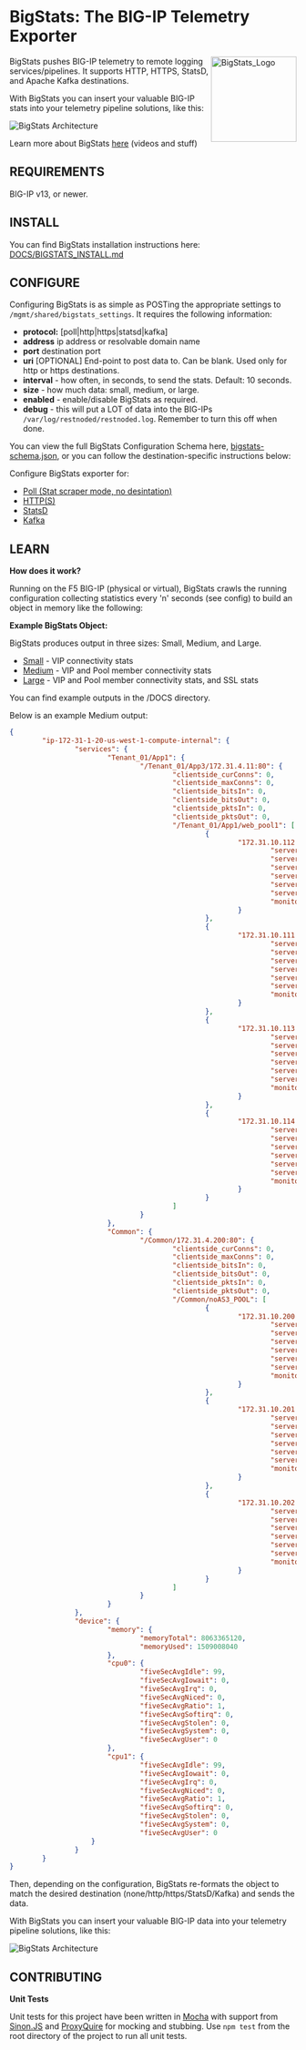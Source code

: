 # BigStats: The BIG-IP Telemetry Exporter

<img align="right" width="150px" src="BigStats-300dpi.png" alt="BigStats_Logo"/>

BigStats pushes BIG-IP telemetry to remote logging services/pipelines. It supports HTTP, HTTPS, StatsD, and Apache Kafka destinations.

With BigStats you can insert your valuable BIG-IP stats into your telemetry pipeline solutions, like this:

![BigStats Architecture](BigStats_Arch.png)

Learn more about BigStats [here](https://REDtalks.live/BigStats) (videos and stuff)

## REQUIREMENTS

BIG-IP v13, or newer.

## INSTALL

You can find BigStats installation instructions here: [DOCS/BIGSTATS_INSTALL.md](DOCS/BIGSTATS_INSTALL.md)

## CONFIGURE

Configuring BigStats is as simple as POSTing the appropriate settings to `/mgmt/shared/bigstats_settings`. It requires the following information:

* **protocol:** [poll|http|https|statsd|kafka]
* **address** ip address or resolvable domain name
* **port** destination port
* **uri** [OPTIONAL] End-point to post data to. Can be blank. Used only for http or https destinations.
* **interval** - how often, in seconds, to send the stats. Default: 10 seconds.
* **size** - how much data: small, medium, or large.
* **enabled** - enable/disable BigStats as required.
* **debug** - this will put a LOT of data into the BIG-IPs `/var/log/restnoded/restnoded.log`. Remember to turn this off when done.

You can view the full BigStats Configuration Schema here, [bigstats-schema.json](SRC/BigStats/nodejs/bigstats-schema-0.5.0.json), or you can follow the destination-specific instructions below:

Configure BigStats exporter for:

* [Poll (Stat scraper mode, no desintation)](DOCS/SETUP_POLL-MODE.md)
* [HTTP(S)](DOCS/SETUP_HTTP.md)
* [StatsD](DOCS/SETUP_STATSD.md)
* [Kafka](DOCS/SETUP_KAFKA.md)

## LEARN

**How does it work?**

Running on the F5 BIG-IP (physical or virtual), BigStats crawls the running configuration collecting statistics every 'n' seconds (see config) to build an object in memory like the following:

**Example BigStats Object:**

BigStats produces output in three sizes: Small, Medium, and Large.

* [Small](DOCS/OUTPUT-EXAMPLE-SMALL.md) - VIP connectivity stats
* [Medium](DOCS/OUTPUT-EXAMPLE-MEDIUM.md) - VIP and Pool member connectivity stats
* [Large](DOCS/OUTPUT-EXAMPLE-LARGE.md) - VIP and Pool member connectivity stats, and SSL stats 

You can find example outputs in the /DOCS directory.

Below is an example Medium output:

```json
{
        "ip-172-31-1-20-us-west-1-compute-internal": {
                "services": {
                        "Tenant_01/App1": {
                                "/Tenant_01/App3/172.31.4.11:80": {
                                        "clientside_curConns": 0,
                                        "clientside_maxConns": 0,
                                        "clientside_bitsIn": 0,
                                        "clientside_bitsOut": 0,
                                        "clientside_pktsIn": 0,
                                        "clientside_pktsOut": 0,
                                        "/Tenant_01/App1/web_pool1": [
                                                {
                                                        "172.31.10.112:80": {
                                                                "serverside_curConns": 0,
                                                                "serverside_maxConns": 0,
                                                                "serverside_bitsIn": 0,
                                                                "serverside_bitsOut": 0,
                                                                "serverside_pktsIn": 0,
                                                                "serverside_pktsOut": 0,
                                                                "monitorStatus": "down"
                                                        }
                                                },
                                                {
                                                        "172.31.10.111:80": {
                                                                "serverside_curConns": 0,
                                                                "serverside_maxConns": 0,
                                                                "serverside_bitsIn": 0,
                                                                "serverside_bitsOut": 0,
                                                                "serverside_pktsIn": 0,
                                                                "serverside_pktsOut": 0,
                                                                "monitorStatus": "down"
                                                        }
                                                },
                                                {
                                                        "172.31.10.113:80": {
                                                                "serverside_curConns": 0,
                                                                "serverside_maxConns": 0,
                                                                "serverside_bitsIn": 0,
                                                                "serverside_bitsOut": 0,
                                                                "serverside_pktsIn": 0,
                                                                "serverside_pktsOut": 0,
                                                                "monitorStatus": "down"
                                                        }
                                                },
                                                {
                                                        "172.31.10.114:80": {
                                                                "serverside_curConns": 0,
                                                                "serverside_maxConns": 0,
                                                                "serverside_bitsIn": 0,
                                                                "serverside_bitsOut": 0,
                                                                "serverside_pktsIn": 0,
                                                                "serverside_pktsOut": 0,
                                                                "monitorStatus": "down"
                                                        }
                                                }
                                        ]
                                }
                        },
                        "Common": {
                                "/Common/172.31.4.200:80": {
                                        "clientside_curConns": 0,
                                        "clientside_maxConns": 0,
                                        "clientside_bitsIn": 0,
                                        "clientside_bitsOut": 0,
                                        "clientside_pktsIn": 0,
                                        "clientside_pktsOut": 0,
                                        "/Common/noAS3_POOL": [
                                                {
                                                        "172.31.10.200:8080": {
                                                                "serverside_curConns": 0,
                                                                "serverside_maxConns": 0,
                                                                "serverside_bitsIn": 0,
                                                                "serverside_bitsOut": 0,
                                                                "serverside_pktsIn": 0,
                                                                "serverside_pktsOut": 0,
                                                                "monitorStatus": "down"
                                                        }
                                                },
                                                {
                                                        "172.31.10.201:8080": {
                                                                "serverside_curConns": 0,
                                                                "serverside_maxConns": 0,
                                                                "serverside_bitsIn": 0,
                                                                "serverside_bitsOut": 0,
                                                                "serverside_pktsIn": 0,
                                                                "serverside_pktsOut": 0,
                                                                "monitorStatus": "down"
                                                        }
                                                },
                                                {
                                                        "172.31.10.202:8080": {
                                                                "serverside_curConns": 0,
                                                                "serverside_maxConns": 0,
                                                                "serverside_bitsIn": 0,
                                                                "serverside_bitsOut": 0,
                                                                "serverside_pktsIn": 0,
                                                                "serverside_pktsOut": 0,
                                                                "monitorStatus": "down"
                                                        }
                                                }
                                        ]
                                }
                        }
                },
                "device": {
                        "memory": {
                                "memoryTotal": 8063365120,
                                "memoryUsed": 1509008040
                        },
                        "cpu0": {
                                "fiveSecAvgIdle": 99,
                                "fiveSecAvgIowait": 0,
                                "fiveSecAvgIrq": 0,
                                "fiveSecAvgNiced": 0,
                                "fiveSecAvgRatio": 1,
                                "fiveSecAvgSoftirq": 0,
                                "fiveSecAvgStolen": 0,
                                "fiveSecAvgSystem": 0,
                                "fiveSecAvgUser": 0
                        },
                        "cpu1": {
                                "fiveSecAvgIdle": 99,
                                "fiveSecAvgIowait": 0,
                                "fiveSecAvgIrq": 0,
                                "fiveSecAvgNiced": 0,
                                "fiveSecAvgRatio": 1,
                                "fiveSecAvgSoftirq": 0,
                                "fiveSecAvgStolen": 0,
                                "fiveSecAvgSystem": 0,
                                "fiveSecAvgUser": 0
                    }
                }
        }
}
```

Then, depending on the configuration, BigStats re-formats the object to match the desired destination (none/http/https/StatsD/Kafka) and sends the data.

With BigStats you can insert your valuable BIG-IP data into your telemetry pipeline solutions, like this:

![BigStats Architecture](BigStats_Arch.png)


## CONTRIBUTING

**Unit Tests**

Unit tests for this project have been written in [Mocha](https://mochajs.org/) with support from [Sinon.JS](https://sinonjs.org/) and [ProxyQuire](https://github.com/thlorenz/proxyquire) for mocking and stubbing.
Use `npm test` from the root directory of the project to run all unit tests.
